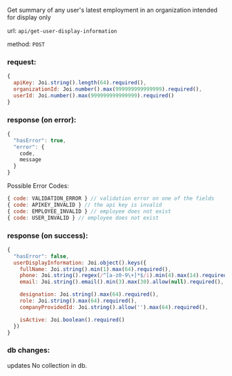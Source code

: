 Get summary of any user's latest employment in an organization intended for display only

url: `api/get-user-display-information`

method: `POST`

### request: 
```js
{
  apiKey: Joi.string().length(64).required(),
  organizationId: Joi.number().max(999999999999999).required(),
  userId: Joi.number().max(999999999999999).required()
}
```

### response (on error):
```js
{
  "hasError": true,
  "error": {
    code,
    message
  }
}
```

Possible Error Codes:
```js
{ code: VALIDATION_ERROR } // validation error on one of the fields
{ code: APIKEY_INVALID } // the api key is invalid
{ code: EMPLOYEE_INVALID } // employee does not exist
{ code: USER_INVALID } // employee does not exist
```

### response (on success):
```js
{
  "hasError": false,
  userDisplayInformation: Joi.object().keys({
    fullName: Joi.string().min(1).max(64).required(),
    phone: Joi.string().regex(/^[a-z0-9\+]*$/i).min(4).max(14).required(),
    email: Joi.string().email().min(3).max(30).allow(null).required(),

    designation: Joi.string().max(64).required(),
    role: Joi.string().max(64).required(),
    companyProvidedId: Joi.string().allow('').max(64).required(),

    isActive: Joi.boolean().required()
  })
}
```

### db changes:
updates No collection in db.